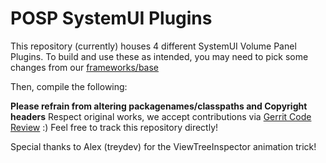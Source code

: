 # POSP SystemUI Plugins

This repository (currently) houses 4 different SystemUI Volume Panel Plugins.
To build and use these as intended, you may need to pick some changes from our [frameworks/base](https://github.com/PotatoProject/frameworks_base)

Then, compile the following:


**Please refrain from altering packagenames/classpaths and Copyright headers**
Respect original works, we accept contributions via [Gerrit Code Review](review.potatoproject.co) :)
Feel free to track this repository directly!

Special thanks to Alex (treydev) for the ViewTreeInspector animation trick!
